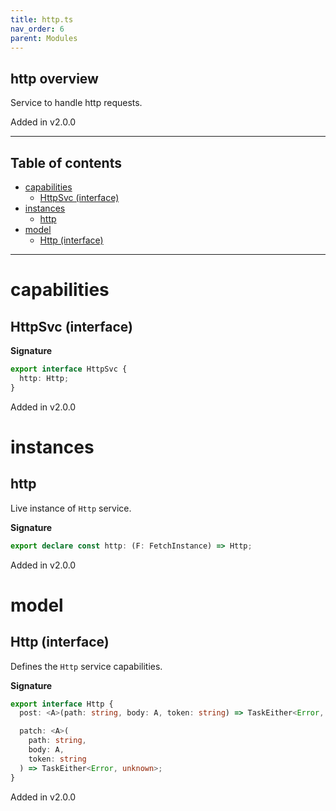 ```yaml
---
title: http.ts
nav_order: 6
parent: Modules
---
```


## http overview

Service to handle http requests.

Added in v2.0.0

---

<h2 class="text-delta">Table of contents</h2>

- [capabilities](#capabilities)
  - [HttpSvc (interface)](#httpsvc-interface)
- [instances](#instances)
  - [http](#http)
- [model](#model)
  - [Http (interface)](#http-interface)

---

# capabilities

## HttpSvc (interface)

**Signature**

```ts
export interface HttpSvc {
  http: Http;
}
```

Added in v2.0.0

# instances

## http

Live instance of `Http` service.

**Signature**

```ts
export declare const http: (F: FetchInstance) => Http;
```

Added in v2.0.0

# model

## Http (interface)

Defines the `Http` service capabilities.

**Signature**

```ts
export interface Http {
  post: <A>(path: string, body: A, token: string) => TaskEither<Error, unknown>;

  patch: <A>(
    path: string,
    body: A,
    token: string
  ) => TaskEither<Error, unknown>;
}
```

Added in v2.0.0
